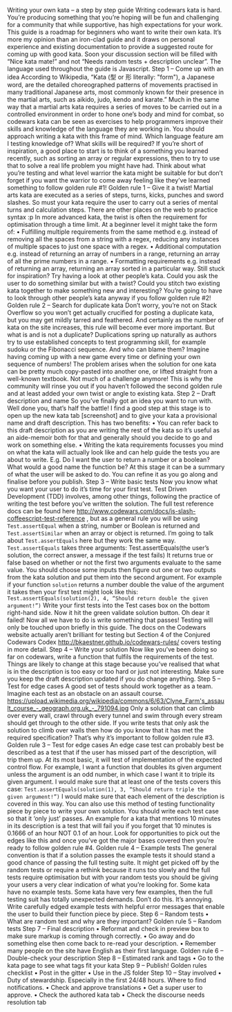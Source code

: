 Writing your own kata – a step by step guide
Writing codewars kata is hard. You’re producing something that you’re hoping will be fun and challenging for a community that while supportive, has high expectations for your work. This guide is a roadmap for beginners who want to write their own kata. It’s more my opinion than an iron-clad guide and it draws on personal experience and existing documentation to provide a suggested route for coming up with good kata. Soon your discussion section will be filled with “Nice kata mate!” and not “Needs random tests + description unclear”. The language used throughout the guide is Javascript.
Step 1 – Come up with an idea
According to Wikipedia, “Kata (型 or 形 literally: "form"), a Japanese word, are the detailed choreographed patterns of movements practised in many traditional Japanese arts, most commonly known for their presence in the martial arts, such as aikido, judo, kendo and karate.”
Much in the same way that a martial arts kata requires a series of moves to be carried out in a controlled environment in order to hone one’s body and mind for combat, so codewars kata can be seen as exercises to help programmers improve their skills and knowledge of the language they are working in. You should approach writing a kata with this frame of mind. Which language feature am I testing knowledge of? What skills will be required?
If you’re short of inspiration, a good place to start is to think of a something you learned recently, such as sorting an array or regular expressions, then to try to use that to solve a real life problem you might have had. Think about what you’re testing and what level warrior the kata might be suitable for but don’t forget if you want the warrior to come away feeling like they’ve learned something to follow golden rule #1!
Golden rule 1 – Give it a twist!
Martial arts kata are executed as a series of steps, turns, kicks, punches and sword slashes. So must your kata require the user to carry out a series of mental turns and calculation steps. There are other places on the web to practice syntax :p In more advanced kata, the twist is often the requirement for optimisation through a time limit. At a beginner level it might take the form of:
•	Fulfilling multiple requirements from the same method e.g. instead of removing all the spaces from a string with a regex, reducing any instances of multiple spaces to just one space with a regex.
•	Additional computation e.g. instead of returning an array of numbers in a range, returning an array of all the prime numbers in a range.
•	Formatting requirements e.g. instead of returning an array, returning an array sorted in a particular way.
Still stuck for inspiration? Try having a look at other people’s kata. Could you ask the user to do something similar but with a twist? Could you stitch two existing kata together to make something new and interesting? You’re going to have to look through other people’s kata anyway if you follow golden rule #2!
Golden rule 2 – Search for duplicate kata
Don’t worry, you’re not on Stack Overflow so you won’t get actually crucified for posting a duplicate kata, but you may get mildly tarred and feathered. And certainly as the number of kata on the site increases, this rule will become ever more important. But what is and is not a duplicate?
Duplications spring up naturally as authors try to use established concepts to test programming skill, for example sudoku or the Fibonacci sequence. And who can blame them? Imagine having coming up with a new game every time or defining your own sequence of numbers! The problem arises when the solution for one kata can be pretty much copy-pasted into another one, or lifted straight from a well-known textbook. Not much of a challenge anymore! This is why the community will rinse you out if you haven’t followed the second golden rule and at least added your own twist or angle to existing kata.
Step 2 – Draft description and name
So you’ve finally got an idea you want to run with. Well done you, that’s half the battle! I find a good step at this stage is to open up the new kata tab [screenshot] and to give your kata a provisional name and draft description. This has two benefits:
•	You can refer back to this draft description as you are writing the rest of the kata so it’s useful as an aide-memoir both for that and generally should you decide to go and work on something else.
•	Writing the kata requirements focusses you mind on what the kata will actually look like and can help guide the tests you are about to write. E.g. Do I want the user to return a number or a boolean? What would a good name the function be?
At this stage it can be a summary of what the user will be asked to do. You can refine it as you go along and finalise before you publish.
Step 3 – Write basic tests
Now you know what you want your user to do it’s time for your first test. Test Driven Development (TDD) involves, among other things, following the practice of writing the test before you’ve written the solution. The full test reference docs can be found here http://www.codewars.com/docs/js-slash-coffeescript-test-reference , but as a general rule you will be using `Test.assertEqual` when a string, number or Boolean is returned and `Test.assertSimilar` when an array or object is returned. I’m going to talk about `Test.assertEquals` here but they work the same way.
`Test.assertEquals` takes three arguments:
Test.assertEquals(the user’s solution, the correct answer, a message if the test fails)
It returns true or false based on whether or not the first two arguments evaluate to the same value. You should choose some inputs then figure out one or two outputs from the kata solution and put them into the second argument. For example if your function `solution` returns a number double the value of the argument it takes then your first test might look like this:
`Test.assertEquals(solution(2), 4, “Should return double the given argument!”)`
Write your first tests into the Test cases box on the bottom right-hand side. Now it hit the green validate solution button. Oh dear it failed! Now all we have to do is write something that passes!
Testing will only be touched upon briefly in this guide. The docs on the Codewars website actually aren’t brilliant for testing but Section 4 of the Conjured Codewars Codex http://bkaestner.github.io/codewars-rules/ covers testing in more detail.
Step 4 – Write your solution
Now like you’ve been doing so far on codewars, write a function that fulfils the requirements of the test. Things are likely to change at this stage because you’ve realised that what is in the description is too easy or too hard or just not interesting. Make sure you keep the draft description updated if you do change anything.
Step 5 – Test for edge cases
A good set of tests should work together as a team. Imagine each test as an obstacle on an assault course. https://upload.wikimedia.org/wikipedia/commons/6/63/Clyne_Farm's_assault_course_-_geograph.org.uk_-_791094.jpg 
Only a solution that can climb over every wall, crawl through every tunnel and swim through every stream should get through to the other side. If you write tests that only ask the solution to climb over walls then how do you know that it has met the required specification? That’s why it’s important to follow golden rule #3.
Golden rule 3 – Test for edge cases
An edge case test can probably best be described as a test that if the user has missed part of the description, will trip them up. At its most basic, it will test of implementation of the expected control flow. For example, I want a function that doubles its given argument unless the argument is an odd number, in which case I want it to triple its given argument. I would make sure that at least one of the tests covers this case:
`Test.assertEquals(solution(1), 3, “Should return triple the given argument!”)`
I would make sure that each element of the description is covered in this way. You can also use this method of testing functionality piece by piece to write your own solution.
You should write each test case so that it ‘only just’ passes. An example for a kata that mentions 10 minutes in its description is a test that will fail you if you forget that 10 minutes is 0.1666 of an hour NOT 0.1 of an hour. Look for opportunities to pick out the edges like this and once you’ve got the major bases covered then you’re ready to follow golden rule #4.
Golden rule 4 – Example tests
The general convention is that if a solution passes the example tests it should stand a good chance of passing the full testing suite. It might get picked off by the random tests or require a rethink because it runs too slowly and the full tests require optimisation but with your random tests you should be giving your users a very clear indication of what you’re looking for. Some kata have no example tests. Some kata have very few examples, then the full testing suit has totally unexpected demands. Don’t do this. It’s annoying. Write carefully edged example tests with helpful error messages that enable the user to build their function piece by piece.
Step 6 – Random tests
•	What are random test and why are they important?
Golden rule 5 – Random tests
Step 7 – Final description
•	Reformat and check in preview box to make sure markup is coming through correctly.
•	Go away and do something else then come back to re-read your description.
•	Remember many people on the site have English as their first language.
Golden rule 6 – Double-check your description
Step 8 – Estimated rank and tags 
•	Go to the kata page to see what tags fit your kata
Step 9 – Publish!
Golden rules checklist
•	Post in the gitter
•	Use in the JS folder
Step 10 – Stay involved
•	Duty of stewardship. Especially in the first 24/48 hours. Where to find notifications.
•	Check and approve translations
•	Get a super user to approve.
•	Check the authored kata tab
•	Check the discourse needs resolution tab
